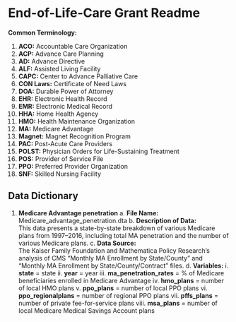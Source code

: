# End-of-Life-Care Grant Readme

**Common Terminology:**
  1. **ACO:** Accountable Care Organization
  2. **ACP:** Advance Care Planning
  3. **AD:** Advance Directive
  4. **ALF:** Assisted Living Facility
  5. **CAPC:** Center to Advance Palliative Care
  6. **CON Laws:** Certificate of Need Laws
  7. **DOA:** Durable Power of Attorney
  8. **EHR:** Electronic Health Record
  9. **EMR:** Electronic Medical Record
  10. **HHA:** Home Health Agency
  11. **HMO:** Health Maintenance Organization
  12. **MA:** Medicare Advantage
  13. **Magnet:** Magnet Recognition Program
  14. **PAC:** Post-Acute Care Providers
  15. **POLST:** Physician Orders for Life-Sustaining Treatment
  16. **POS:** Provider of Service File
  17. **PPO:** Preferred Provider Organization
  18. **SNF:** Skilled Nursing Facility

## Data Dictionary

1. **Medicare Advantage penetration**
   a. **File Name:** Medicare_advantage_penetration.dta
   b. **Description of Data:**  
      This data presents a state-by-state breakdown of various Medicare plans from 1997–2016, including total MA penetration and the number of various Medicare plans.
   c. **Data Source:**  
      The Kaiser Family Foundation and Mathematica Policy Research’s analysis of CMS “Monthly MA Enrollment by State/County” and “Monthly MA Enrollment by State/County/Contract” files.
   d. **Variables:**
       i. **state** = state
       ii. **year** = year
       iii. **ma_penetration_rates** = % of Medicare beneficiaries enrolled in Medicare Advantage
       iv. **hmo_plans** = number of local HMO plans
       v. **ppo_plans** = number of local PPO plans
       vi. **ppo_regionalplans** = number of regional PPO plans
       vii. **pffs_plans** = number of private fee-for-service plans
       viii. **msa_plans** = number of local Medicare Medical Savings Account plans


